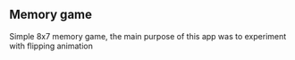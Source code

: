 ## Memory game
Simple 8x7 memory game, the main purpose of this app was to experiment with flipping animation